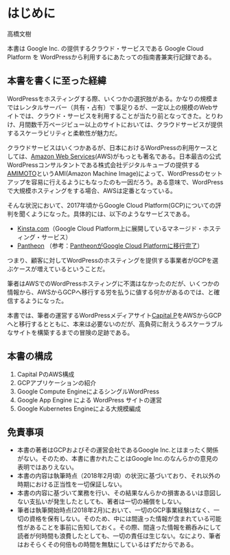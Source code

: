 # はじめに

高橋文樹

本書は Google Inc. の提供するクラウド・サービスである Google Cloud Platform を WordPressから利用するにあたっての指南書兼実行記録である。

## 本書を書くに至った経緯

WordPressをホスティングする際、いくつかの選択肢がある。かなりの規模まではレンタルサーバー（共有・占有）で事足りるが、一定以上の規模のWebサイトでは、クラウド・サービスを利用することが当たり前となってきた。とりわけ、月間数千万ページビュー以上のサイトにおいては、クラウドサービスが提供するスケーラビリティと柔軟性が魅力だ。

クラウドサービスはいくつかあるが、日本におけるWordPressの利用ケースとしては、[Amazon Web Services](https://aws.amazon.com)(AWS)がもっとも著名である。日本最古の公式WordPressコンサルタントである株式会社デジタルキューブの提供する[AMIMOTO](https://www.digitalcube.jp/our-solutions/)というAMI(Amazon Machine Image)によって、WordPressのセットアップを容易に行えるようにもなったのも一因だろう。ある意味で、WordPressで大規模ホスティングをする場合、AWSは定番となっている。

そんな状況において、2017年頃からGoogle Cloud Platform(GCP)についての評判を聞くようになった。具体的には、以下のようなサービスである。

- [Kinsta.com](https://kinsta.com)（Google Cloud Platform上に展開しているマネージド・ホスティング・サービス）
- [Pantheon](https://pantheon.io) （参考：[PantheonがGoogle Cloud Platformに移行完了](https://capitalp.jp/2018/01/24/pantheon-moves-to-gcp/)） 

つまり、顧客に対してWordPressのホスティングを提供する事業者がGCPを選ぶケースが増えているということだ。

筆者はAWSでのWordPressホスティングに不満はなかったのだが、いくつかの情報から、AWSからGCPへ移行する労を払うに値する何かがあるのでは、と確信するようになった。

本書では、筆者の運営するWordPressメディアサイト[Capital P](https://capitalp.jp)をAWSからGCPへと移行するとともに、本来は必要ないのだが、高負荷に耐えうるスケーラブルなサイトを構築するまでの冒険の足跡である。

## 本書の構成

1. Capital PのAWS構成
2. GCPアプリケーションの紹介
3. Google Compute EngineによるシングルWordPress
4. Google App Engine による WordPress サイトの運営
5. Google Kubernetes Engineによる大規模編成

## 免責事項

- 本書の著者はGCPおよびその運営会社であるGoogle Inc.とはまったく関係がない。そのため、本書に書かれたことはGoogle Inc.のなんらかの意見の表明ではありえない。
- 本書の内容は執筆時点（2018年2月頃）の状況に基づいており、それ以外の時期における正当性を一切保証しない。
- 本書の内容に基づいて業務を行い、その結果なんらかの損害あるいは意図しない支払いが発生したとしても、著者は一切の補償をしない。
- 筆者は執筆開始時点(2018年2月)において、一切のGCP事業経験はなく、一切の資格を保有しない。そのため、中には間違った情報が含まれている可能性があることを事前に告知しておく。その際、間違った情報を鵜呑みにして読者が何時間も浪費したとしても、一切の責任は生じない。なにより、筆者はおそらくその何倍もの時間を無駄にしているはずだからである。